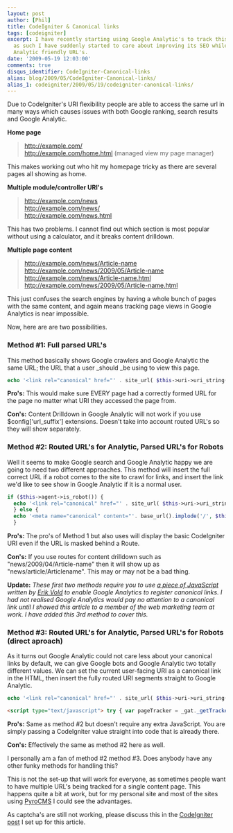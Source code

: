 ```yaml
---
layout: post
author: [Phil]
title: CodeIgniter & Canonical links
tags: [codeigniter]
excerpt: I have recently starting using Google Analytic's to track this web-site and
  as such I have suddenly started to care about improving its SEO while creating Google
  Analytic friendly URL's.
date: '2009-05-19 12:03:00'
comments: true
disqus_identifier: CodeIgniter-Canonical-links
alias: blog/2009/05/CodeIgniter-Canonical-links/
alias_1: codeigniter/2009/05/19/codeigniter-canonical-links/
---
```


Due to CodeIgniter's URI flexibility people are able to access the same url in many ways which causes issues with both Google ranking, search results and Google Analytic.

**Home page**

> http://example.com/  
> http://example.com/home.html (managed view my page manager)

This makes working out who hit my homepage tricky as there are several pages all showing as home.

**Multiple module/controller URI's**

> http://example.com/news  
> http://example.com/news/  
> http://example.com/news.html

This has two problems. I cannot find out which section is most popular without using a calculator, and it breaks content drilldown.

**Multiple page content**

> http://example.com/news/Article-name  
> http://example.com/news/2009/05/Article-name  
> http://example.com/news/Article-name.html  
> http://example.com/news/2009/05/Article-name.html

This just confuses the search engines by having a whole bunch of pages with the same content, and again means tracking page views in Google Analytics is near impossible.

Now, here are are two possibilities.

### Method #1: Full parsed URL's

This method basically shows Google crawlers and Google Analytic the same URL; the URL that a user _should _be using to view this page.

~~~php
echo '<link rel="canonical" href="' . site_url( $this->uri->uri_string() ) . '" />';
~~~

**Pro's:** This would make sure EVERY page had a correctly formed URL for the page no matter what URI they accessed the page from.

**Con's:** Content Drilldown in Google Analytic will not work if you use $config['url\_suffix'] extensions. Doesn't take into account routed URL's so they will show separately.

### Method #2: Routed URL's for Analytic, Parsed URL's for Robots

Well it seems to make Google search and Google Analytic happy we are going to need two different approaches. This method will insert the full correct URL if a robot comes to the site to crawl for links, and insert the link we'd like to see show in Google Analytic if it is a normal user.

~~~php
if ($this->agent->is_robot()) {
  echo '<link rel="canonical" href="' . site_url( $this->uri->uri_string() ) .'" />'; 
  } else {   
  echo '<meta name="canonical" content="'. base_url().implode('/', $this->uri->rsegment_array()) . '" />'; 
  }
~~~

**Pro's:** The pro's of Method 1 but also uses will display the basic CodeIgniter URI even if the URL is masked behind a Route.

**Con's:** If you use routes for content drilldown such as "news/2009/04/Article-name" then it will show up as "news/article/Articlename". This may or may not be a bad thing.

**Update:** _These first two methods require you to use [a piece of JavaScript](http://erikvold.com/blog/index.cfm/2009/4/23/relcanonical-and-google-analytics) written by [Erik Vold](http://erikvold.com/) to enable Google Analytics to register canonical links. I had not realised Google Analytics would pay no attention to a canonical link until I showed this article to a member of the web marketing team at work. I have added this 3rd method to cover this._

### Method #3: Routed URL's for Analytic, Parsed URL's for Robots (direct aproach)

As it turns out Google Analytic could not care less about your canonical links by default, we can give Google bots and Google Analytic two totally different values. We can set the current user-facing URI as a canonical link in the HTML, then insert the fully routed URI segments straight to Google Analytic.

~~~php
echo '<link rel="canonical" href="' . site_url( $this->uri->uri_string() ) . '" />';
~~~

~~~html
<script type="text/javascript"> try { var pageTracker = _gat._getTracker("UA-XXXXXXX-YY"); pageTracker._trackPageview("<?=base_url().implode('/', $this->uri->rsegment_array();?>")); } catch(err){} </script> 
~~~

**Pro's:** Same as method #2 but doesn't require any extra JavaScript. You are simply passing a CodeIgniter value straight into code that is already there.

**Con's:** Effectively the same as method #2 here as well.

I personally am a fan of method #2 method #3. Does anybody have any other funky methods for handling this?

This is not the set-up that will work for everyone, as sometimes people want to have multiple URL's being tracked for a single content page. This happens quite a bit at work, but for my personal site and most of the sites using [PyroCMS](http://pyrocms.com/) I could see the advantages.

As captcha's are still not working, please discuss this in the [CodeIgniter post](http://codeigniter.com/forums/viewthread/114862/) I set up for this article.
